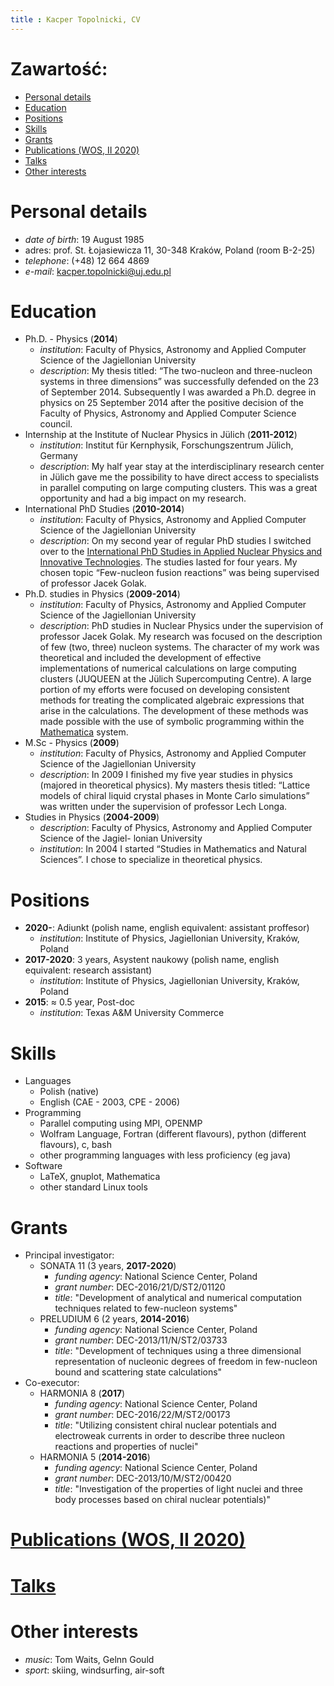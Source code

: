 ```yaml
---
title : Kacper Topolnicki, CV
---
```





# Zawartość:

* [Personal details](#personal-details)
* [Education](#education)
* [Positions](#positions)
* [Skills](#skills)
* [Grants](#grants)
* [Publications (WOS, II 2020)](./000000000pl.html)
* [Talks](./0000000000pl.html)
* [Other interests](#other-interests)



# Personal details

* *date of birth*: 19 August 1985 
* adres: prof. St. Łojasiewicza 11, 30-348 Kraków, Poland (room B-2-25)
* *telephone*: (+48) 12 664 4869
* *e-mail*: <kacper.topolnicki@uj.edu.pl> 



# Education

* Ph.D. - Physics (**2014**)
  * *institution*: Faculty of Physics, Astronomy and Applied Computer Science of the Jagiellonian University
  * *description*: My thesis titled: “The two-nucleon and three-nucleon systems in three dimensions” was
    successfully defended on the 23 of September 2014. Subsequently I was awarded a Ph.D.
    degree in physics on 25 September 2014 after the positive decision of the Faculty of
    Physics, Astronomy and Applied Computer Science council.
* Internship at the Institute of Nuclear Physics in Jülich (**2011-2012**)
  * *institution*: Institut für Kernphysik, Forschungszentrum Jülich, Germany
  * *description*: My half year stay at the interdisciplinary research center in Jülich gave me 
	  the possibility to
    have direct access to specialists in parallel computing on large computing clusters. This was a
    great opportunity and had a big impact on my research.
* International PhD Studies (**2010-2014**)
  * *institution*: Faculty of Physics, Astronomy and Applied Computer Science of the Jagiellonian University
  * *description*: On my second year of regular PhD studies I switched over to the [International PhD Studies in Applied Nuclear Physics and Innovative Technologies](http://www.ips.if.uj.edu.pl/). 
    The studies lasted for four years. My chosen topic “Few-nucleon fusion reactions” was
    being supervised of professor Jacek Golak.
* Ph.D. studies in Physics (**2009-2014**)
  * *institution*: Faculty of Physics, Astronomy and Applied Computer Science of the Jagiellonian University
  * *description*: PhD studies in Nuclear Physics under the supervision of professor Jacek Golak. My research
    was focused on the description of few (two, three) nucleon systems. The character of my
    work was theoretical and included the development of effective implementations of numerical
    calculations on large computing clusters (JUQUEEN at the Jülich Supercomputing Centre). A
    large portion of my efforts were focused on developing consistent methods for treating the
    complicated algebraic expressions that arise in the calculations. The development of these
    methods was made possible with the use of symbolic programming within the 
		[Mathematica](https://www.wolfram.com/mathematica/) system.
* M.Sc - Physics (**2009**)
  * *institution*: Faculty of Physics, Astronomy and Applied Computer Science of the Jagiellonian University
  * *description*: In 2009 I finished my five year studies in physics (majored in theoretical physics). My masters
    thesis titled: “Lattice models of chiral liquid crystal phases in Monte Carlo simulations” was
    written under the supervision of professor Lech Longa.
* Studies in Physics (**2004-2009**)
  * *description*: Faculty of Physics, Astronomy and Applied Computer Science of the Jagiel-
    lonian University
  * *institution*: In 2004 I started “Studies in Mathematics and Natural Sciences”. I chose to
    specialize in theoretical physics.


# Positions

* **2020-**: Adiunkt (polish name, english equivalent: assistant proffesor) 
  * *institution*: Institute of Physics, Jagiellonian University, Kraków, Poland
* **2017-2020**: 3 years, Asystent naukowy (polish name, english equivalent: research assistant)
  * *institution*: Institute of Physics, Jagiellonian University, Kraków, Poland
* **2015**: $\approx$ 0.5 year, Post-doc
	* *institution*: Texas A&M University Commerce



# Skills

* Languages
  * Polish (native)
  * English (CAE - 2003, CPE - 2006)
* Programming
	* Parallel computing using MPI, OPENMP
  * Wolfram Language, Fortran (different flavours), python (different flavours), c, bash
  * other programming languages with less proficiency (eg java)
* Software
  * LaTeX, gnuplot, Mathematica
  * other standard Linux tools


# Grants

* Principal investigator:
  * SONATA 11 (3 years, **2017-2020**)
    * *funding agency*: National Science Center, Poland
    * *grant number*: DEC-2016/21/D/ST2/01120
    * *title*: "Development of analytical and numerical 
      computation techniques related to few-nucleon systems"
  * PRELUDIUM 6 (2 years, **2014-2016**)
    * *funding agency*: National Science Center, Poland
    * *grant number*: DEC-2013/11/N/ST2/03733
    * *title*: "Development of techniques using a three dimensional representation 
      of nucleonic degrees of freedom in few-nucleon bound and scattering state
      calculations"
* Co-executor:
  * HARMONIA 8 (**2017**)
    * *funding agency*: National Science Center, Poland
    * *grant number*: DEC-2016/22/M/ST2/00173
    * *title*: "Utilizing consistent chiral nuclear potentials and electroweak currents in order to describe
      three nucleon reactions and properties of nuclei"
  * HARMONIA 5 (**2014-2016**)
    * *funding agency*: National Science Center, Poland
    * *grant number*: DEC-2013/10/M/ST2/00420
    * *title*: "Investigation of the properties of light nuclei
      and three body processes based on chiral nuclear potentials)"
  



# [Publications (WOS, II 2020)](./000000000pl.html)



# [Talks](./0000000000pl.html)



# Other interests

* *music*: Tom Waits, Gelnn Gould
* *sport*: skiing, windsurfing, air-soft 

